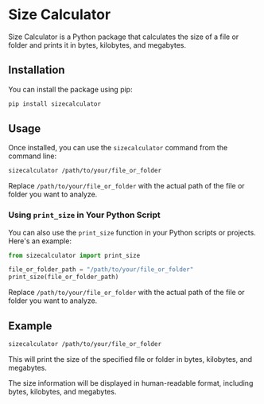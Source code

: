 # Size Calculator

Size Calculator is a Python package that calculates the size of a file or folder and prints it in bytes, kilobytes, and megabytes.

## Installation

You can install the package using pip:

```bash
pip install sizecalculator
```

## Usage

Once installed, you can use the `sizecalculator` command from the command line:

```bash
sizecalculator /path/to/your/file_or_folder
```

Replace `/path/to/your/file_or_folder` with the actual path of the file or folder you want to analyze.

### Using `print_size` in Your Python Script

You can also use the `print_size` function in your Python scripts or projects. Here's an example:

```python
from sizecalculator import print_size

file_or_folder_path = "/path/to/your/file_or_folder"
print_size(file_or_folder_path)
```

Replace `/path/to/your/file_or_folder` with the actual path of the file or folder you want to analyze.

## Example

```bash
sizecalculator /path/to/your/file_or_folder
```

This will print the size of the specified file or folder in bytes, kilobytes, and megabytes.




The size information will be displayed in human-readable format, including bytes, kilobytes, and megabytes.


